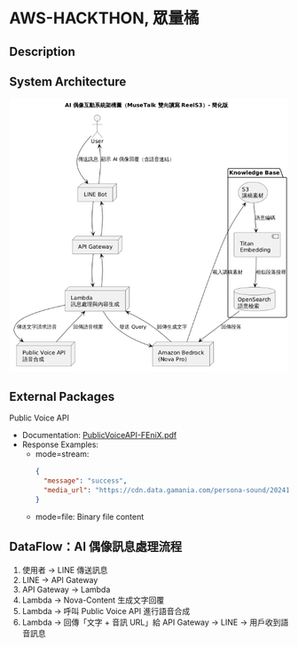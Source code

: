 # AWS-HACKTHON, 眾量橘

## Description


## System Architecture
![image](./Architect.png)

## External Packages
Public Voice API
- Documentation: [PublicVoiceAPI-FEniX.pdf](https://reurl.cc/4L1MEK)
- Response Examples:
  - mode=stream:
    ```json
    {
      "message": "success",
      "media_url": "https://cdn.data.gamania.com/persona-sound/20241014/ting/05870db4-6b07-48a0-b7f0-3ed69e137989.wav"
    }
    ```
  - mode=file: Binary file content


## DataFlow：AI 偶像訊息處理流程


1. 使用者 → LINE 傳送訊息  
2. LINE → API Gateway  
3. API Gateway → Lambda
4. Lambda → Nova-Content 生成文字回覆  
5. Lambda → 呼叫 Public Voice API 進行語音合成  
6. Lambda → 回傳「文字 + 音訊 URL」給 API Gateway → LINE → 用戶收到語音訊息



